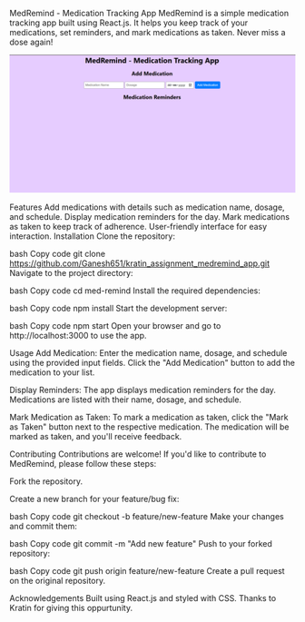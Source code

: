 MedRemind - Medication Tracking App
MedRemind is a simple medication tracking app built using React.js. It helps you keep track of your medications, set reminders, and mark medications as taken. Never miss a dose again!

![MedRemind](image.png)

Features
Add medications with details such as medication name, dosage, and schedule.
Display medication reminders for the day.
Mark medications as taken to keep track of adherence.
User-friendly interface for easy interaction.
Installation
Clone the repository:

bash
Copy code
git clone https://github.com/Ganesh651/kratin_assignment_medremind_app.git
Navigate to the project directory:

bash
Copy code
cd med-remind
Install the required dependencies:

bash
Copy code
npm install
Start the development server:

bash
Copy code
npm start
Open your browser and go to http://localhost:3000 to use the app.

Usage
Add Medication: Enter the medication name, dosage, and schedule using the provided input fields. Click the "Add Medication" button to add the medication to your list.

Display Reminders: The app displays medication reminders for the day. Medications are listed with their name, dosage, and schedule.

Mark Medication as Taken: To mark a medication as taken, click the "Mark as Taken" button next to the respective medication. The medication will be marked as taken, and you'll receive feedback.

Contributing
Contributions are welcome! If you'd like to contribute to MedRemind, please follow these steps:

Fork the repository.

Create a new branch for your feature/bug fix:

bash
Copy code
git checkout -b feature/new-feature
Make your changes and commit them:

bash
Copy code
git commit -m "Add new feature"
Push to your forked repository:

bash
Copy code
git push origin feature/new-feature
Create a pull request on the original repository.

Acknowledgements
Built using React.js and styled with CSS.
Thanks to Kratin for giving this oppurtunity.
